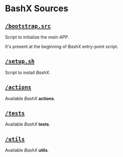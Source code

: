 # BashX Sources

## [`/bootstrap.src`](bootstrap.src)

Script to initialize the _main APP_.

It's present at the beginning of _BashX_ entry-point script.

## [`/setup.sh`](setup.sh)

Script to install _BashX_.

## [`/actions`](actions)

Available _BashX_ **actions**.

## [`/tests`](tests)

Available _BashX_ **tests**.

## [`/utils`](utils)

Available _BashX_ **utils**.
